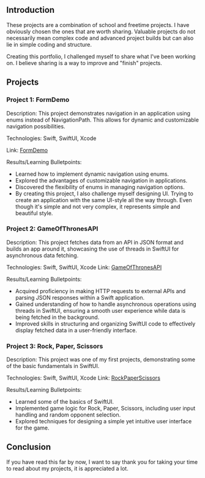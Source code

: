 ## Introduction
These projects are a combination of school and freetime projects. I have obviously chosen the ones that are worth sharing. Valuable projects do not necessarily mean complex code and advanced project builds but can also lie in simple coding and structure.

Creating this portfolio, I challenged myself to share what I've been working on. I believe sharing is a way to improve and "finish" projects.

## Projects

### Project 1: FormDemo

Description: This project demonstrates navigation in an application using enums instead of NavigationPath. This allows for dynamic and customizable navigation possibilities.

Technologies: Swift, SwiftUI, Xcode

Link: [FormDemo](FormDemo)

Results/Learning Bulletpoints: 
- Learned how to implement dynamic navigation using enums.
- Explored the advantages of customizable navigation in applications.
- Discovered the flexibility of enums in managing navigation options.
- By creating this project, I also challenge myself designing UI. Trying to create an application with the same UI-style all the way through. Even though it's simple and not very complex, it represents simple and beautiful style. 

### Project 2: GameOfThronesAPI

Description: This project fetches data from an API in JSON format and builds an app around it, showcasing the use of threads in SwiftUI for asynchronous data fetching.

Technologies: Swift, SwiftUI, Xcode
Link: [GameOfThronesAPI](GameOfThronesAPI)

Results/Learning Bulletpoints: 
- Acquired proficiency in making HTTP requests to external APIs and parsing JSON responses within a Swift application.
- Gained understanding of how to handle asynchronous operations using threads in SwiftUI, ensuring a smooth user experience while data is being fetched in the background.
- Improved skills in structuring and organizing SwiftUI code to effectively display fetched data in a user-friendly interface.

### Project 3: Rock, Paper, Scissors

Description: This project was one of my first projects, demonstrating some of the basic fundamentals in SwiftUI.

Technologies: Swift, SwiftUI, Xcode
Link: [RockPaperScissors](RockPaperScissors)

Results/Learning Bulletpoints: 
- Learned some of the basics of SwiftUI.
- Implemented game logic for Rock, Paper, Scissors, including user input handling and random opponent selection.
- Explored techniques for designing a simple yet intuitive user interface for the game.

## Conclusion
If you have read this far by now, I want to say thank you for taking your time to read about my projects, it is appreciated a lot.
